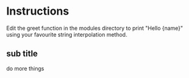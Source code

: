 # Instructions

Edit the greet function in the modules directory to print "Hello {name}" using your favourite string interpolation method.

## sub title

do more things

